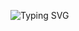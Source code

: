 ![Typing SVG](https://readme-typing-svg.herokuapp.com?font=Fira+Code&pause=1000&color=A834F7&random=false&width=435&lines=Hi+im+dev~)
